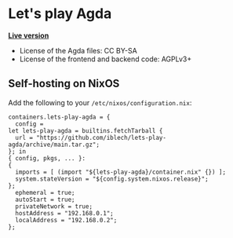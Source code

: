 # Let's play Agda

**[Live version](https://lets-play-agda.quasicoherent.io/)**

* License of the Agda files: CC BY-SA
* License of the frontend and backend code: AGPLv3+


## Self-hosting on NixOS

Add the following to your `/etc/nixos/configuration.nix`:

    containers.lets-play-agda = {
      config =
	let lets-play-agda = builtins.fetchTarball {
	  url = "https://github.com/iblech/lets-play-agda/archive/main.tar.gz";
	}; in
	{ config, pkgs, ... }:
	{
	  imports = [ (import "${lets-play-agda}/container.nix" {}) ];
	  system.stateVersion = "${config.system.nixos.release}";
	};
      ephemeral = true;
      autoStart = true;
      privateNetwork = true;
      hostAddress = "192.168.0.1";
      localAddress = "192.168.0.2";
    };
